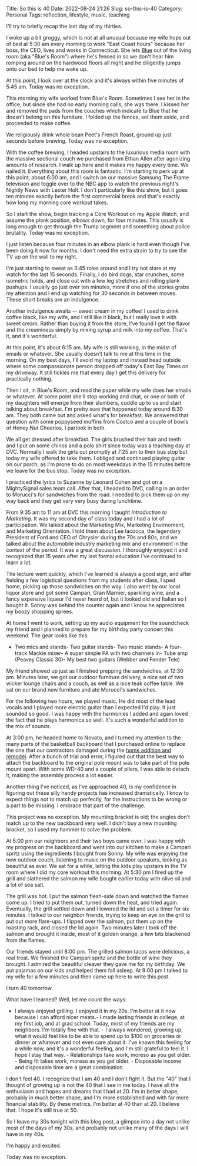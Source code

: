 Title: So this is 40
Date: 2022-08-24 21:26
Slug: so-this-is-40
Category: Personal
Tags: reflection, lifestyle, music, teaching

I'll try to briefly recap the last day of my thirties. 

I woke up a bit groggy, which is not at all unusual because my wife hops out of bed at 5:30 am every morning to work "East Coast hours" because her boss, the CEO, lives and works in Connecticut. She lets [Blue]({filename}the-ascent-of-blue.md) out of the living room (aka "Blue's Room") where he's fenced in so we don't hear him romping around on the hardwood floors all night and he diligently jumps onto our bed to help me wake up. 

At this point, I look over at the clock and it's always within five minutes of 5:45 am. Today was no exception.

This morning my wife worked from Blue's Room. Sometimes I see her in the office, but since she had no early morning calls, she was there. I kissed her and removed the pads from the couches which indicate to Blue that he doesn't belong on this furniture. I folded up the fences, set them aside, and proceeded to make coffee. 

We religiously drink whole bean Peet's French Roast, ground up just seconds before brewing. Today was no exception.

With the coffee brewing, I headed upstairs to the luxurious media room with the massive sectional couch we purchased from Ethan Allen after agonizing amounts of research. I walk up here and it makes me happy every time. We nailed it. Everything about this room is fantastic. I'm starting to perk up at this point, about 6:00 am, and I switch on our massive Samsung The Frame television and toggle over to the NBC app to watch the previous night's Nightly News with Lester Holt. I don't particularly like this show, but it goes ten minutes exactly before the first commercial break and that's exactly how long my morning core workout takes. 

So I start the show, begin tracking a Core Workout on my Apple Watch, and assume the plank position, elbows down, for four minutes. This usually is long enough to get through the Trump segment and something about police brutality. Today was no exception.

I just listen because four minutes in an elbow plank is hard even though I've been doing it now for months. I don't need the extra strain to try to see the TV up on the wall to my right. 

I'm just starting to sweat as 3:45 roles around and I try not stare at my watch for the last 15 seconds. Finally, I do bird dogs, star crunches, some isometric holds, and close out with a few leg stretches and rolling plank pushups. I usually go just over ten minutes, more if one of the stories grabs my attention and I end up watching for 30 seconds in between moves. These short breaks are an indulgence. 

Another indulgence awaits -- sweet cream in my coffee! I used to drink coffee black, like my wife, and I still like it black, but I really love it with sweet cream. Rather than buying it from the store, I've found I get the flavor and the creaminess simply by mixing syrup and milk into my coffee. That's it, and it's wonderful. 

At this point, it's about 6:15 am. My wife is still working, in the midst of emails or whatever. She usually doesn't talk to me at this time in the morning. On my best days, I'll avoid my laptop and instead head outside where some compassionate person dropped off today's East Bay Times on my driveway. It still tickles me that every day I get this delivery for practically nothing. 

Then I sit, in Blue's Room, and read the paper while my wife does her emails or whatever. At some point she'll stop working and chat, or one or both of my daughters will emerge from their slumbers, cuddle up to us and start talking about breakfast. I'm pretty sure that happened today around 6:30 am. They both came out and asked what's for breakfast. We answered that question with some poppyseed muffins from Costco and a couple of bowls of Honey Nut Cheerios. I partook in both. 

We all get dressed after breakfast. The girls brushed their hair and teeth and I put on some chinos and a polo shirt since today was a teaching day at DVC. Normally I walk the girls out promptly at 7:25 am to their bus stop but today my wife offered to take them. I obliged and continued playing guitar on our porch, as I'm prone to do on most weekdays in the 15 minutes before we leave for the bus stop. Today was no exception.

I practiced the lyrics to Suzanne by Leonard Cohen and got on a MightySignal sales team call. After that, I headed to DVC, calling in an order to Morucci's for sandwiches from the road. I needed to pick them up on my way back and they get very very busy during lunchtime.

From 9:35 am to 11 am at DVC this morning I taught *Introduction to Marketing*. It was my second day of class today and I had a lot of participation. We talked about the Marketing Mix, Marketing Envirnoment, and Marketing Orientation. I told them about Lee Iacocca, the legendary President of Ford and CEO of Chrysler during the 70s and 80s, and we talked about the automobile industry marketing mix and environment in the context of the period. It was a great discussion. I thoroughly enjoyed it and recognized that 15 years after my last formal education I've continued to learn a lot. 

The lecture went quickly, which I've learned is always a good sign, and after fielding a few logistical questions from my students after class, I sped home, picking up those sandwiches on the way. I also went by our local liquor store and got some Campari, Gran Marnier, sparkling wine, and a fancy expensive liqueur I'd never heard of, but it looked old and Italian so I bought it. Sonny was behind the counter again and I know he appreciates my boozy shopping sprees. 

At home I went to work, setting up my audio equipment for the soundcheck my friend and I planned to prepare for my birthday party concert this weekend. The gear looks like this:

- Two mics and stands- Two guitar stands- Two music stands- A four-track Mackie mixer- A super simple PA with two channels in- Tube amp (Peavey Classic 30)- My best two guitars (Webber and Fender Tele)

My friend showed up just as I finished prepping the sandwiches, at 12:30 pm. Minutes later, we got our outdoor furniture delivery, a nice set of two wicker lounge chairs and a couch, as well as a nice teak coffee table. We sat on our brand new furniture and ate Morucci's sandwiches. 

For the following two hours, we played music. He did most of the lead vocals and I played more electric guitar than I expected I'd play. It just sounded so good. I was happy with the harmonies I added and again loved the fact that he plays harmonica so well. It's such a wonderful addition to the mix of sounds. 

At 3:00 pm, he headed home to Novato, and I turned my attention to the many parts of the basketball backboard that I purchased online to replace the one that our contractors damaged during the [home addition and remodel]({filename}how-we-did-our-home-addition-and-remodel.md). After a bunch of trial and error, I figured out that the best way to attach the backboard to the original pole mount was to take part of the pole mount apart. With some WD-40 and a couple of pliers, I was able to detach it, making the assembly process a lot easier. 

Another thing I've noticed, as I've approached 40, is my confidence in figuring out these silly handy projects has increased dramatically. I know to expect things not to match up perfectly, for the instructions to be wrong or a part to be missing. I embrace that part of the challenge. 

This project was no exception. My mounting bracket is old; the angles don't match up to the new backboard very well. I didn't buy a new mounting bracket, so I used my hammer to solve the problem. 

At 5:00 pm our neighbors and their two boys came over. I was happy with my progress on the backboard and went into our kitchen to make a Campari spritz using the ingredients I bought from Sonny. My wife was enjoying the new outdoor couch, listening to music on the outdoor speakers, looking as beautiful as ever. We sat for a while, letting the kids play upstairs in the TV room where I did my core workout this morning. At 5:30 pm I fired up the grill and slathered the salmon my wife bought earlier today with olive oil and a lot of sea salt. 

The grill was hot. I put the salmon flesh-side down and watched the flames come up. I tried to put them out, turned down the heat, and tried again. Eventually, the grill settled down and I lowered the lid and set a timer for six minutes. I talked to our neighbor friends, trying to keep an eye on the grill to put out more flare-ups. I flipped over the salmon, put them up on the roasting rack, and closed the lid again. Two minutes later I took off the salmon and brought it inside, most of it golden orange, a few bits blackened from the flames.

Our friends stayed until 8:00 pm. The grilled salmon tacos were delicious, a real treat. We finished the Campari spritz and the bottle of wine they brought. I admired the beautiful cleaver they gave me for my birthday. We put pajamas on our kids and helped them fall asleep. At 9:00 pm I talked to my wife for a few minutes and then came up here to write this post. 

I turn 40 tomorrow. 

What have I learned? Well, let me count the ways:

- I always enjoyed grilling. I enjoyed it in my 20s. I'm better at it now because I can afford nicer meats.- I made lasting friends in college, at my first job, and at grad school. Today, most of my friends are my neighbors. I'm totally fine with that. - I always wondered, growing up, what it would feel like to be able to spend up to $100 on groceries or dinner or whatever and not even care about it. I've known this feeling for a while now, and it's a wonderful feeling, and I'm still grateful to feel it. I hope I stay that way. - Relationships take work, moreso as you get older. - Being fit takes work, moreso as you get older. - Disposable income and disposable time are a great combination. 

I don't feel 40. I recognize that I am 40 and I don't fight it. But the "40" that I thought of growing up is not the 40 that I see in me today. I have all the enthusiasm and hopes and dreams that I had at 20. I'm in better shape, probably in *much* better shape, and I'm more established and with far more financial stability. By these metrics, I'm better at 40 than at 20. I believe that. I hope it's still true at 50. 

So I leave my 30s tonight with this blog post, a glimpse into a day not unlike most of the days of my 30s, and probably not unlike many of the days I will have in my 40s. 

I'm happy and excited. 

Today was no exception.